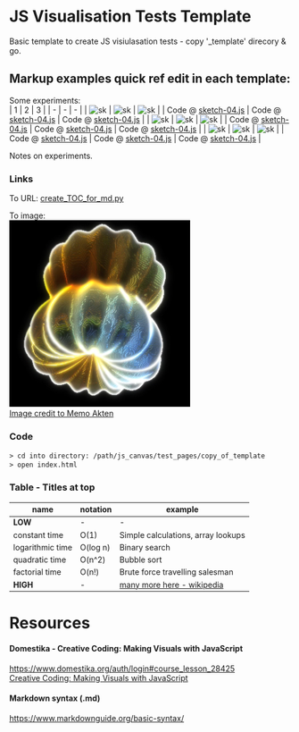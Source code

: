 # JS Visualisation Tests Template
Basic template to create JS visiulasation tests - copy '_template' direcory & go.  
  
## Markup examples quick ref edit in each template:
  
Some experiments:  
| 1 | 2 | 3 | 
| - | - | - | 
| ![sk]() | ![sk]() | ![sk]() |
| Code @ [sketch-04.js]() | Code @ [sketch-04.js]() | Code @ [sketch-04.js]() | 
| ![sk]() | ![sk]() | ![sk]() |
| Code @ [sketch-04.js]() | Code @ [sketch-04.js]() | Code @ [sketch-04.js]() | 
| ![sk]() | ![sk]() | ![sk]() |
| Code @ [sketch-04.js]() | Code @ [sketch-04.js]() | Code @ [sketch-04.js]() | 
  
Notes on experiments.  
  
### Links
To URL:
[create_TOC_for_md.py](https://github.com/UnacceptableBehaviour/movie_picker/blob/master/create_TOC_for_md.py) 
  
To image:  
![Amoeba Dance](https://github.com/UnacceptableBehaviour/js_canvas/blob/master/test_pages/_template/amoeba-dance.png)  
[Image credit to Memo Akten](http://www.memo.tv/works/amoeba-dance/)  
  
### Code
```
> cd into directory: /path/js_canvas/test_pages/copy_of_template
> open index.html
```

### Table - Titles at top
  
name | notation | example
| - | - | - | 
**LOW** | - | -
constant time		| O(1)						| Simple calculations, array lookups
logarithmic time		| O(log n)					| Binary search
quadratic time		| O(n^2)						| Bubble sort
factorial time		| O(n!)						| Brute force travelling salesman
**HIGH**  | - | [many more here - wikipedia](https://en.wikipedia.org/wiki/Time_complexity#Table_of_common_time_complexities)





# Resources
#### Domestika - Creative Coding: Making Visuals with JavaScript
https://www.domestika.org/auth/login#course_lesson_28425  
[Creative Coding: Making Visuals with JavaScript](https://www.domestika.org/auth/login#course_lesson_28425)

#### Markdown syntax (.md)
https://www.markdownguide.org/basic-syntax/  
